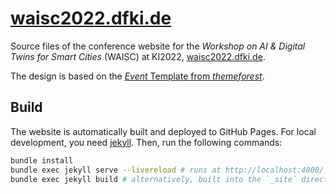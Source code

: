 # [waisc2022.dfki.de](https://waisc2022.dfki.de)

Source files of the conference website for the *Workshop on AI & Digital Twins for Smart Cities* (WAISC) at KI2022, [waisc2022.dfki.de](https://waisc2022.dfki.de).

The design is based on the [*Event* Template from *themeforest*](https://themeforest.net/item/event-conference-event-html5-landing-page/10050747).

## Build

The website is automatically built and deployed to GitHub Pages. For local development, you need [jekyll](https://jekyllrb.com/docs/). Then, run the following commands:

```sh
bundle install
bundle exec jekyll serve --livereload # runs at http://localhost:4000/
bundle exec jekyll build # alternatively, built into the `_site` directory
```
